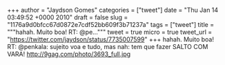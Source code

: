 
+++
author = "Jaydson Gomes"
categories = ["tweet"]
date = "Thu Jan 14 03:49:52 +0000 2010"
draft = false
slug = "1176a9d0bfcc67d0872e7cdf52bb609f3b71237a"
tags = ["tweet"]
title = """hahah. Muito boa! RT: @pe..."""
tweet = true
micro = true
tweet_url = "https://twitter.com/jaydson/status/7735007599"
+++
hahah. Muito boa! RT: @penkala: sujeito voa e tudo, mas nah: tem que fazer SALTO COM VARA! http://9gag.com/photo/3693_full.jpg
